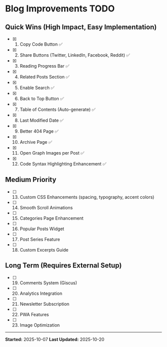 # Blog Improvements TODO

## Quick Wins (High Impact, Easy Implementation)

- [x] 1. Copy Code Button ✅
- [x] 2. Share Buttons (Twitter, LinkedIn, Facebook, Reddit) ✅
- [x] 3. Reading Progress Bar ✅
- [x] 4. Related Posts Section ✅
- [x] 5. Enable Search ✅
- [x] 6. Back to Top Button ✅
- [x] 7. Table of Contents (Auto-generate) ✅
- [x] 8. Last Modified Date ✅
- [x] 9. Better 404 Page ✅
- [x] 10. Archive Page ✅
- [x] 11. Open Graph Images per Post ✅
- [x] 12. Code Syntax Highlighting Enhancement ✅

## Medium Priority

- [ ] 13. Custom CSS Enhancements (spacing, typography, accent colors)
- [ ] 14. Smooth Scroll Animations
- [ ] 15. Categories Page Enhancement
- [ ] 16. Popular Posts Widget
- [ ] 17. Post Series Feature
- [ ] 18. Custom Excerpts Guide

## Long Term (Requires External Setup)

- [ ] 19. Comments System (Giscus)
- [ ] 20. Analytics Integration
- [ ] 21. Newsletter Subscription
- [ ] 22. PWA Features
- [ ] 23. Image Optimization

---

**Started:** 2025-10-07
**Last Updated:** 2025-10-20
